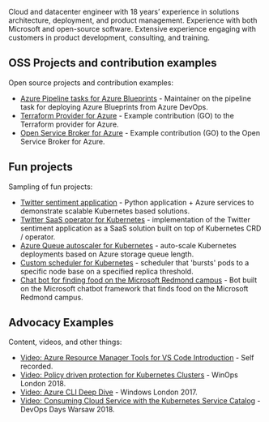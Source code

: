 Cloud and datacenter engineer with 18 years’ experience in solutions architecture, deployment, and product management. Experience with both Microsoft and open-source software. Extensive experience engaging with customers in product development, consulting, and training.

## OSS Projects and contribution examples

Open source projects and contribution examples:

- [Azure Pipeline tasks for Azure Blueprints](https://github.com/neilpeterson/azure-blueprints-pipeline-tasks) - Maintainer on the pipeline task for deploying Azure Blueprints from Azure DevOps. 
- [Terraform Provider for Azure](https://github.com/terraform-providers/terraform-provider-azurerm/pull/2024) - Example contribution (GO) to the Terraform provider for Azure.
- [Open Service Broker for Azure](https://github.com/Azure/open-service-broker-azure/pull/557) - Example contribution (GO) to the Open Service Broker for Azure.

## Fun projects

Sampling of fun projects:

- [Twitter sentiment application](https://github.com/neilpeterson/twitter-sentiment-for-kubernetes) - Python application + Azure services to demonstrate scalable Kubernetes based solutions.
- [Twitter SaaS operator for Kubernetes](https://github.com/neilpeterson/tweet-factory-operator) - implementation of the Twitter sentiment application as a SaaS solution built on top of Kubernetes CRD / operator.
- [Azure Queue autoscaler for Kubernetes](https://github.com/neilpeterson/kubernetes-auto-scale-azure-crd) - auto-scale Kubernetes deployments based on Azure storage queue length.
- [Custom scheduler for Kubernetes](https://github.com/neilpeterson/kubernetes-burst-scheduler) - scheduler that 'bursts' pods to a specific node base on a specified replica threshold.
- [Chat bot for finding food on the Microsoft Redmond campus](https://github.com/neilpeterson/msft-redmond-dining-bot) - Bot built on the Microsoft chatbot framework that finds food on the Microsoft Redmond campus.

## Advocacy Examples

Content, videos, and other things:

- [Video: Azure Resource Manager Tools for VS Code Introduction](https://channel9.msdn.com/Shows/IT-Ops-Talk/Azure-Resource-Manager-Tools-for-VS-Code) - Self recorded.
- [Video: Policy driven protection for Kubernetes Clusters](https://www.youtube.com/watch?v=2i0-_YaE68w) - WinOps London 2018.
- [Video: Azure CLI Deep Dive](https://www.youtube.com/watch?v=KDUrDm6DczE) - Windows London 2017.
- [Video: Consuming Cloud Service with the Kubernetes Service Catalog](https://www.youtube.com/watch?v=UHKD5ASQ9OM) - DevOps Days Warsaw 2018.
